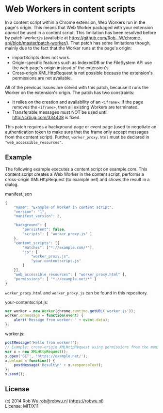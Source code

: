 # Web Workers in content scripts

In a content script within a Chrome extension, Web Workers run in the page's
origin. This means that Web Worker packaged with your extension *cannot* be
used in a content script.
This limitation has been resolved before by patch-worker.js (available at
https://github.com/Rob--W/chrome-api/blob/master/patch-worker/). That patch
has some limitations though, mainly due to the fact that the Worker runs at
the page's origin:

- importScripts does not work.
- Origin-specific features such as IndexedDB or the FileSystem API use the
  web page's origin instead of the extension's.
- Cross-origin XMLHttpRequest is not possible because the extension's
  permissions are not available.

All of the previous issues are solved with this patch, because it runs
the Worker on the extension's origin. The patch has two constraints:

- It relies on the creation and availability of an `<iframe>`. If the page
  removes the `<iframe>`, then all existing Workers are terminated.
- Transferable messages must NOT be used until http://crbug.com/334408 is
  fixed.

This patch requires a background page or event page (used to negotiate an
authentication token to make sure that the frame only accept messages from
the content script). Further, `worker_proxy.html` must be declared in
`"web_accessible_resources"`.

## Example
The following example executes a content script on example.com. This
content script creates a Web Worker in the content script, performs
a cross-origin XMLHttpRequest (to example.net) and shows the result
in a dialog.

manifest.json

```js
{
    "name": "Example of Worker in content script",
    "version": "1",
    "manifest_version": 2,

    "background": {
        "persistent": false,
        "scripts": [ "worker_proxy.js" ]
    },
    "content_scripts": [{
        "matches": ["*://example.com/*"],
        "js": [
            "worker_proxy.js",
            "your-contentscript.js"
        ]
    }],
    "web_accessible_resources": [ "worker_proxy.html" ],
    "permissions": [ "*://example.net/*" ]
}
```

`worker_proxy.html` and `worker_proxy.js` can be found in this repository.

your-contentscript.js:

```js
var worker = new Worker(chrome.runtime.getURL('worker.js'));
worker.onmessage = function(event) {
    alert('Message from worker: ' + event.data);
};
```

worker.js:

```js
postMessage('Hello from worker!');
// Example: cross-origin XMLHttpRequest using permissions from the manifest file.
var x = new XMLHttpRequest();
x.open('GET', 'https://example.net/');
x.onload = function() {
    postMessage('Result\n' + x.responseText);
};
x.send();
```

## License

(c) 2014 Rob Wu <rob@robwu.nl> (https://robwu.nl)  
License: MIT/X11
